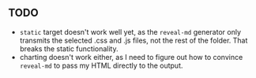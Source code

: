 ## TODO

* `static` target doesn't work well yet, as the `reveal-md` generator
  only transmits the selected .css and .js files, not the rest of the
  folder. That breaks the static functionality.
* charting doesn't work either, as I need to figure out how to convince
  `reveal-md` to pass my HTML directly to the output.

